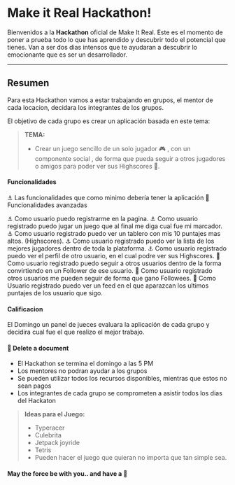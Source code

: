 Make it Real Hackathon!
===================


Bienvenidos a la **Hackathon** oficial de Make It Real.
Este es el momento de poner a prueba todo lo que has aprendido y descubrir todo el potencial que tienes.  Van a ser dos dias intensos que te ayudaran a descubrir lo emocionante que es ser un desarrollador. 

----------


Resumen
-------------

Para esta Hackathon vamos a estar trabajando en grupos, el mentor de cada locacion, decidara los integrantes de los grupos.  

El objetivo de cada grupo es crear un aplicación  basada en este tema: 

> **TEMA:**
> - Crear un juego sencillo de un solo jugador :video_game: , con un componente social , de forma que pueda seguir a otros jugadores o amigos para poder ver sus Highscores :couple:.    


#### <i class="icon-file"></i> Funcionalidades

:anchor:  Las funcionalidades que como minimo debería tener la aplicación
:rocket: Funcionalidades avanzadas 

 :anchor: Como usuario puedo registrarme en la pagina. 
 :anchor: Como usuario registrado puedo jugar un juego que al final me diga cual fue mi marcador. 
 :anchor: Como usuario registrado puedo ver un tablero con mis 10 puntajes mas altos. (Highscores). 
 :anchor: Como usuario registrado puedo ver la lista de los mejores jugadores dentro de toda la plataforma.
 :anchor: Como usuario registrado puedo ver el perfil de otro usuario, en el cual podre ver sus Highscores. 
 :rocket: Como usuario registrado puedo seguir a otros usuarios dentro de la forma convirtiendo en un Follower de ese usuario. 
 :rocket: Como usuario registrado otros usuarios me pueden seguir de forma que gano Followees. 
 :rocket: Como Usuario registrado puedo ver un feed en el que aparazcan los ultimos puntajes de los usuario que sigo. 


#### <i class="icon-pencil"></i> Calificacion

El Domingo un panel de jueces evaluara la aplicación de cada grupo y decidira cual fue el que realizo el mejor trabajo. 

#### :hammer: Delete a document

 - El Hackathon se termina el domingo a las 5 PM
 - Los mentores no podran ayudar a los grupos
 - Se pueden utilizar todos los recursos disponibles, mientras que estos no sean pagos
 - Los integrantes de cada grupo se comprometen a asistir todos los dias del Hackaton

> **Ideas para el Juego:**
> - Typeracer
> - Culebrita
> - Jetpack joyride
> - Tetris
> - Pueden hacer el juego que quieran no importa que tan simple sea.


####  May the force be with you.. and have a :cookie:
